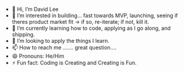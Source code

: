 - 👋 Hi, I’m David Lee
- 👀 I’m interested in building... fast towards MVP, launching, seeing if theres product market fit -> if so, re-iterate; if not, kill it.
- 🌱 I’m currently learning how to code, applying as I go along, and shipping.
- 💞️ I’m looking to apply the things I learn.
- 📫 How to reach me ....... great question....
- 😄 Pronouns: He/Him
- ⚡ Fun fact: Coding is Creating and Creating is Fun.

<!---
caldavidlee/caldavidlee is a ✨ special ✨ repository because its `README.md` (this file) appears on your GitHub profile.
You can click the Preview link to take a look at your changes.
--->
